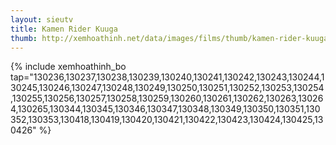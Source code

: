 ```yaml
---
layout: sieutv
title: Kamen Rider Kuuga
thumb: http://xemhoathinh.net/data/images/films/thumb/kamen-rider-kuuga-kamen-rider-kuuga-2000.jpg
---
```

{% include xemhoathinh_bo tap="130236,130237,130238,130239,130240,130241,130242,130243,130244,130245,130246,130247,130248,130249,130250,130251,130252,130253,130254,130255,130256,130257,130258,130259,130260,130261,130262,130263,130264,130265,130344,130345,130346,130347,130348,130349,130350,130351,130352,130353,130418,130419,130420,130421,130422,130423,130424,130425,130426" %} 

